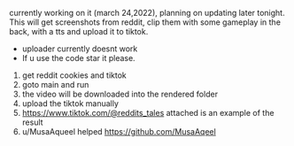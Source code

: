 
currently working on it (march 24,2022), planning on updating later tonight. This will get screenshots from reddit, clip them with some gameplay in the back, with a tts and upload it to tiktok.
- uploader currently doesnt work
- If u use the code star it please.

1. get reddit cookies and tiktok
2. goto main and run
3. the video will be downloaded into the rendered folder
4. upload the tiktok manually
5. https://www.tiktok.com/@reddits_tales attached is an example of the result
6. u/MusaAqueel helped https://github.com/MusaAqeel
 
